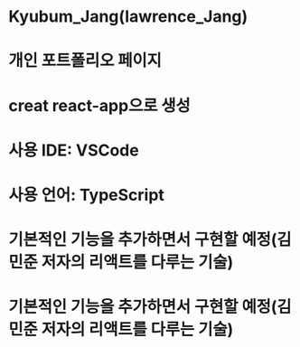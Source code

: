 # Kyubum_Jang(lawrence_Jang)

# 개인 포트폴리오 페이지

# creat react-app으로 생성

# 사용 IDE: VSCode

# 사용 언어: TypeScript

# 기본적인 기능을 추가하면서 구현할 예정(김민준 저자의 리액트를 다루는 기술)

# 기본적인 기능을 추가하면서 구현할 예정(김민준 저자의 리액트를 다루는 기술)
